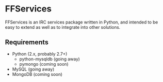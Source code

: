 # FFServices

FFServices is an IRC services package written in Python, and intended to be easy
to extend as well as to integrate into other solutions.

## Requirements

* Python (2.x, probably 2.7+)
	* python-mysqldb (going away)
	* pymongo (coming soon)
* MySQL (going away)
* MongoDB (coming soon)